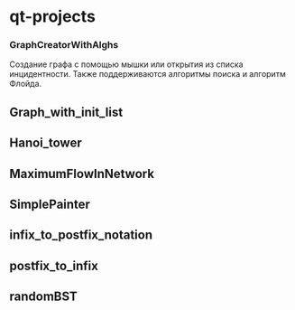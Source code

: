 # qt-projects

### GraphCreatorWithAlghs
Создание графа с помощью мышки или открытия из списка инцидентности.
Также поддерживаются алгоритмы поиска и алгоритм Флойда.

## Graph_with_init_list

## Hanoi_tower

## MaximumFlowInNetwork

## SimplePainter

## infix_to_postfix_notation

## postfix_to_infix

## randomBST
